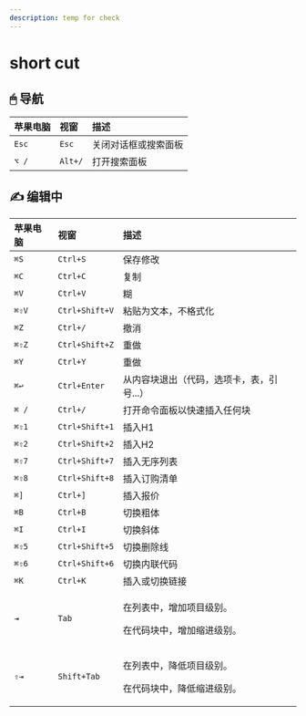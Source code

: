 ```yaml
---
description: temp for check
---
```


# short cut

##  🖱 导航  <a id="navigation"></a>

| 苹果电脑 | 视窗 | 描述 |
| :--- | :--- | :--- |
| `Esc` | `Esc` | 关闭对话框或搜索面板 |
| `⌥ /` | `Alt+/` | 打开搜索面板 |

## ​✍ 编辑中 <a id="editing"></a>

<table>
  <thead>
    <tr>
      <th style="text-align:left">&#x82F9;&#x679C;&#x7535;&#x8111;</th>
      <th style="text-align:left">&#x89C6;&#x7A97;</th>
      <th style="text-align:left">&#x63CF;&#x8FF0;</th>
    </tr>
  </thead>
  <tbody>
    <tr>
      <td style="text-align:left"><code>&#x2318;S</code>
      </td>
      <td style="text-align:left"><code>Ctrl+S</code>
      </td>
      <td style="text-align:left">&#x4FDD;&#x5B58;&#x4FEE;&#x6539;</td>
    </tr>
    <tr>
      <td style="text-align:left"><code>&#x2318;C</code>
      </td>
      <td style="text-align:left"><code>Ctrl+C</code>
      </td>
      <td style="text-align:left">&#x590D;&#x5236;</td>
    </tr>
    <tr>
      <td style="text-align:left"><code>&#x2318;V</code>
      </td>
      <td style="text-align:left"><code>Ctrl+V</code>
      </td>
      <td style="text-align:left">&#x7CCA;</td>
    </tr>
    <tr>
      <td style="text-align:left"><code>&#x2318;&#x21E7;V</code>
      </td>
      <td style="text-align:left"><code>Ctrl+Shift+V</code>
      </td>
      <td style="text-align:left">&#x7C98;&#x8D34;&#x4E3A;&#x6587;&#x672C;&#xFF0C;&#x4E0D;&#x683C;&#x5F0F;&#x5316;</td>
    </tr>
    <tr>
      <td style="text-align:left"><code>&#x2318;Z</code>
      </td>
      <td style="text-align:left"><code>Ctrl+/</code>
      </td>
      <td style="text-align:left">&#x64A4;&#x6D88;</td>
    </tr>
    <tr>
      <td style="text-align:left"><code>&#x2318;&#x21E7;Z</code>
      </td>
      <td style="text-align:left"><code>Ctrl+Shift+Z</code>
      </td>
      <td style="text-align:left">&#x91CD;&#x505A;</td>
    </tr>
    <tr>
      <td style="text-align:left"><code>&#x2318;Y</code>
      </td>
      <td style="text-align:left"><code>Ctrl+Y</code>
      </td>
      <td style="text-align:left">&#x91CD;&#x505A;</td>
    </tr>
    <tr>
      <td style="text-align:left"><code>&#x2318;&#x21A9;</code>
      </td>
      <td style="text-align:left"><code>Ctrl+Enter</code>
      </td>
      <td style="text-align:left">&#x4ECE;&#x5185;&#x5BB9;&#x5757;&#x9000;&#x51FA;&#xFF08;&#x4EE3;&#x7801;&#xFF0C;&#x9009;&#x9879;&#x5361;&#xFF0C;&#x8868;&#xFF0C;&#x5F15;&#x53F7;...&#xFF09;</td>
    </tr>
    <tr>
      <td style="text-align:left"><code>&#x2318; /</code>
      </td>
      <td style="text-align:left"><code>Ctrl+/</code>
      </td>
      <td style="text-align:left">&#x6253;&#x5F00;&#x547D;&#x4EE4;&#x9762;&#x677F;&#x4EE5;&#x5FEB;&#x901F;&#x63D2;&#x5165;&#x4EFB;&#x4F55;&#x5757;</td>
    </tr>
    <tr>
      <td style="text-align:left"><code>&#x2318;&#x21E7;1</code>
      </td>
      <td style="text-align:left"><code>Ctrl+Shift+1</code>
      </td>
      <td style="text-align:left">&#x63D2;&#x5165;H1</td>
    </tr>
    <tr>
      <td style="text-align:left"><code>&#x2318;&#x21E7;2</code>
      </td>
      <td style="text-align:left"><code>Ctrl+Shift+2</code>
      </td>
      <td style="text-align:left">&#x63D2;&#x5165;H2</td>
    </tr>
    <tr>
      <td style="text-align:left"><code>&#x2318;&#x21E7;7</code>
      </td>
      <td style="text-align:left"><code>Ctrl+Shift+7</code>
      </td>
      <td style="text-align:left">&#x63D2;&#x5165;&#x65E0;&#x5E8F;&#x5217;&#x8868;</td>
    </tr>
    <tr>
      <td style="text-align:left"><code>&#x2318;&#x21E7;8</code>
      </td>
      <td style="text-align:left"><code>Ctrl+Shift+8</code>
      </td>
      <td style="text-align:left">&#x63D2;&#x5165;&#x8BA2;&#x8D2D;&#x6E05;&#x5355;</td>
    </tr>
    <tr>
      <td style="text-align:left"><code>&#x2318;]</code>
      </td>
      <td style="text-align:left"><code>Ctrl+]</code>
      </td>
      <td style="text-align:left">&#x63D2;&#x5165;&#x62A5;&#x4EF7;</td>
    </tr>
    <tr>
      <td style="text-align:left"><code>&#x2318;B</code>
      </td>
      <td style="text-align:left"><code>Ctrl+B</code>
      </td>
      <td style="text-align:left">&#x5207;&#x6362;&#x7C97;&#x4F53;</td>
    </tr>
    <tr>
      <td style="text-align:left"><code>&#x2318;I</code>
      </td>
      <td style="text-align:left"><code>Ctrl+I</code>
      </td>
      <td style="text-align:left">&#x5207;&#x6362;&#x659C;&#x4F53;</td>
    </tr>
    <tr>
      <td style="text-align:left"><code>&#x2318;&#x21E7;5</code>
      </td>
      <td style="text-align:left"><code>Ctrl+Shift+5</code>
      </td>
      <td style="text-align:left">&#x5207;&#x6362;&#x5220;&#x9664;&#x7EBF;</td>
    </tr>
    <tr>
      <td style="text-align:left"><code>&#x2318;&#x21E7;6</code>
      </td>
      <td style="text-align:left"><code>Ctrl+Shift+6</code>
      </td>
      <td style="text-align:left">&#x5207;&#x6362;&#x5185;&#x8054;&#x4EE3;&#x7801;</td>
    </tr>
    <tr>
      <td style="text-align:left"><code>&#x2318;K</code>
      </td>
      <td style="text-align:left"><code>Ctrl+K</code>
      </td>
      <td style="text-align:left">&#x63D2;&#x5165;&#x6216;&#x5207;&#x6362;&#x94FE;&#x63A5;</td>
    </tr>
    <tr>
      <td style="text-align:left"><code>&#x21E5;</code>
      </td>
      <td style="text-align:left"><code>Tab</code>
      </td>
      <td style="text-align:left">
        <p>&#x5728;&#x5217;&#x8868;&#x4E2D;&#xFF0C;&#x589E;&#x52A0;&#x9879;&#x76EE;&#x7EA7;&#x522B;&#x3002;</p>
        <p>&#x5728;&#x4EE3;&#x7801;&#x5757;&#x4E2D;&#xFF0C;&#x589E;&#x52A0;&#x7F29;&#x8FDB;&#x7EA7;&#x522B;&#x3002;</p>
      </td>
    </tr>
    <tr>
      <td style="text-align:left"><code>&#x21E7;&#x21E5;</code>
      </td>
      <td style="text-align:left"><code>Shift+Tab</code>
      </td>
      <td style="text-align:left">
        <p>&#x5728;&#x5217;&#x8868;&#x4E2D;&#xFF0C;&#x964D;&#x4F4E;&#x9879;&#x76EE;&#x7EA7;&#x522B;&#x3002;</p>
        <p>&#x5728;&#x4EE3;&#x7801;&#x5757;&#x4E2D;&#xFF0C;&#x964D;&#x4F4E;&#x7F29;&#x8FDB;&#x7EA7;&#x522B;&#x3002;</p>
      </td>
    </tr>
  </tbody>
</table>

